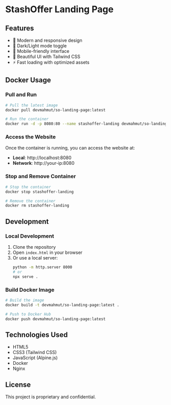 # StashOffer Landing Page

## Features

- 🚀 Modern and responsive design
- 🌙 Dark/Light mode toggle
- 📱 Mobile-friendly interface
- 🎨 Beautiful UI with Tailwind CSS
- ⚡ Fast loading with optimized assets

## Docker Usage

### Pull and Run

```bash
# Pull the latest image
docker pull devmahmut/so-landing-page:latest

# Run the container
docker run -d -p 8080:80 --name stashoffer-landing devmahmut/so-landing-page:latest
```

### Access the Website

Once the container is running, you can access the website at:
- **Local**: http://localhost:8080
- **Network**: http://your-ip:8080

### Stop and Remove Container

```bash
# Stop the container
docker stop stashoffer-landing

# Remove the container
docker rm stashoffer-landing
```

## Development

### Local Development

1. Clone the repository
2. Open `index.html` in your browser
3. Or use a local server:
   ```bash
   python -m http.server 8000
   # or
   npx serve .
   ```

### Build Docker Image

```bash
# Build the image
docker build -t devmahmut/so-landing-page:latest .

# Push to Docker Hub
docker push devmahmut/so-landing-page:latest
```

## Technologies Used

- HTML5
- CSS3 (Tailwind CSS)
- JavaScript (Alpine.js)
- Docker
- Nginx

## License

This project is proprietary and confidential. 